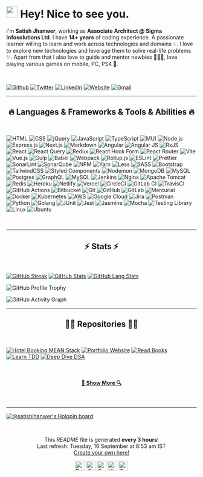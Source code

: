 <h1><img src="https://emojis.slackmojis.com/emojis/images/1531849430/4246/blob-sunglasses.gif?1531849430" width="30"/> Hey! Nice to see you.</h1>

I'm **Satish Jhanwer**, working as **Associate Architect @ Sigma Infosolutions Ltd**. I have **14+ years** of coding experience. A passionate learner willing to learn and work across technologies and domains 💡. I love to explore new technologies and leverage them to solve real-life problems ✨. Apart from that I also love to guide and mentor newbies 👨🏻‍💻, love playing various games on mobile, PC, PS4 🚀.

<br>

[![Github](https://img.shields.io/badge/GitHub-%2312100E.svg?logo=Github&logoColor=white)](https://github.com/satishjhanwer)
[![Twitter](https://img.shields.io/badge/twitter-%2300acee.svg?logo=twitter&logoColor=white)](https://twitter.com/satishjhanwer)
[![LinkedIn](https://img.shields.io/badge/linkedin-%230e76a8.svg?logo=linkedin&logoColor=white)](https://www.linkedin.com/in/satishjhanwer)
[![Website](https://img.shields.io/badge/Website-4285F4?logo=google-chrome&logoColor=white)](https://satishjhanwer.github.io)
[![Gmail](https://img.shields.io/badge/Gmail-c14438?logo=Gmail&logoColor=white)](mailto:satish.jhanwer@gmail.com)

---

<h2 align="center">🔥 Languages & Frameworks & Tools & Abilities 🔥</h2>
<br>

![HTML](https://img.shields.io/badge/html5-%23E34F26.svg?style=for-the-badge&logo=html5&logoColor=white)
![CSS](https://img.shields.io/badge/css3-%231572B6.svg?style=for-the-badge&logo=css3&logoColor=white)
![jQuery](https://img.shields.io/badge/jquery-%230769AD.svg?style=for-the-badge&logo=jquery&logoColor=white)
![JavaScript](https://img.shields.io/badge/javascript-%23323330.svg?style=for-the-badge&logo=javascript&logoColor=%23F7DF1E)
![TypeScript](https://img.shields.io/badge/typescript-%23007ACC.svg?style=for-the-badge&logo=typescript&logoColor=white)
![MUI](https://img.shields.io/badge/MUI-%230081CB.svg?style=for-the-badge&logo=mui&logoColor=white)
![Node.js](https://img.shields.io/badge/node.js-6DA55F?style=for-the-badge&logo=node.js&logoColor=white)
![Express.js](https://img.shields.io/badge/express.js-%23404d59.svg?style=for-the-badge&logo=express&logoColor=%2361DAFB)
![Next.js](https://img.shields.io/badge/Next-black?style=for-the-badge&logo=next.js&logoColor=white)
![Markdown](https://img.shields.io/badge/markdown-%23000000.svg?style=for-the-badge&logo=markdown&logoColor=white)
![Angular](https://img.shields.io/badge/angular-%23DD0031.svg?style=for-the-badge&logo=angular&logoColor=white)
![Angular JS](https://img.shields.io/badge/angular.js-%23E23237.svg?style=for-the-badge&logo=angularjs&logoColor=white)
![RxJS](https://img.shields.io/badge/rxjs-%23B7178C.svg?style=for-the-badge&logo=reactivex&logoColor=white)
![React](https://img.shields.io/badge/react-%2320232a.svg?style=for-the-badge&logo=react&logoColor=%2361DAFB)
![React Query](https://img.shields.io/badge/-React%20Query-FF4154?style=for-the-badge&logo=react%20query&logoColor=white)
![Redux](https://img.shields.io/badge/redux-%23593d88.svg?style=for-the-badge&logo=redux&logoColor=white)
![React Hook Form](https://img.shields.io/badge/React%20Hook%20Form-%23EC5990.svg?style=for-the-badge&logo=reacthookform&logoColor=white)
![React Router](https://img.shields.io/badge/React_Router-CA4245?style=for-the-badge&logo=react-router&logoColor=white)
![Vite](https://img.shields.io/badge/vite-%23646CFF.svg?style=for-the-badge&logo=vite&logoColor=white)
![Vue.js](https://img.shields.io/badge/vue.js-%2335495e.svg?style=for-the-badge&logo=vuedotjs&logoColor=%234FC08D)
![Gulp](https://img.shields.io/badge/GULP-%23CF4647.svg?style=for-the-badge&logo=gulp&logoColor=white)
![Babel](https://img.shields.io/badge/Babel-F9DC3e?style=for-the-badge&logo=babel&logoColor=black)
![Webpack](https://img.shields.io/badge/webpack-%238DD6F9.svg?style=for-the-badge&logo=webpack&logoColor=black)
![Rollup.js](https://img.shields.io/badge/RollupJS-ef3335?style=for-the-badge&logo=rollup.js&logoColor=white)
![ESLint](https://img.shields.io/badge/ESLint-4B3263?style=for-the-badge&logo=eslint&logoColor=white)
![Prettier](https://img.shields.io/badge/-Prettier-F7B93E?style=for-the-badge&logo=prettier&logoColor=white)
![SonarLint](https://img.shields.io/badge/SonarLint-CB2029?style=for-the-badge&logo=SONARLINT&logoColor=white)
![SonarQube](https://img.shields.io/badge/SonarQube-black?style=for-the-badge&logo=sonarqube&logoColor=4E9BCD)
![NPM](https://img.shields.io/badge/NPM-%23CB3837.svg?style=for-the-badge&logo=npm&logoColor=white)
![Yarn](https://img.shields.io/badge/yarn-%232C8EBB.svg?style=for-the-badge&logo=yarn&logoColor=white)
![Less](https://img.shields.io/badge/less-2B4C80?style=for-the-badge&logo=less&logoColor=white)
![SASS](https://img.shields.io/badge/SASS-hotpink.svg?style=for-the-badge&logo=SASS&logoColor=white)
![Bootstrap](https://img.shields.io/badge/bootstrap-%238511FA.svg?style=for-the-badge&logo=bootstrap&logoColor=white)
![TailwindCSS](https://img.shields.io/badge/tailwindcss-%2338B2AC.svg?style=for-the-badge&logo=tailwind-css&logoColor=white)
![Styled Components](https://img.shields.io/badge/styled--components-DB7093?style=for-the-badge&logo=styled-components&logoColor=white)
![Nodemon](https://img.shields.io/badge/NODEMON-%23323330.svg?style=for-the-badge&logo=nodemon&logoColor=%BBDEAD)
![MongoDB](https://img.shields.io/badge/MongoDB-%234ea94b.svg?style=for-the-badge&logo=mongodb&logoColor=white)
![MySQL](https://img.shields.io/badge/mysql-4479A1.svg?style=for-the-badge&logo=mysql&logoColor=white)
![Postgres](https://img.shields.io/badge/postgres-%23316192.svg?style=for-the-badge&logo=postgresql&logoColor=white)
![GraphQL](https://img.shields.io/badge/-GraphQL-E10098?style=for-the-badge&logo=graphql&logoColor=white)
![MySQL](https://img.shields.io/badge/MySQL-00f.svg?style=for-the-badge&logo=mysql&logoColor=white)
![Jenkins](https://img.shields.io/badge/jenkins-%232C5263.svg?style=for-the-badge&logo=jenkins&logoColor=white)
![Nginx](https://img.shields.io/badge/nginx-%23009639.svg?style=for-the-badge&logo=nginx&logoColor=white)
![Apache Tomcat](https://img.shields.io/badge/apache%20tomcat-%23F8DC75.svg?style=for-the-badge&logo=apache-tomcat&logoColor=black)
![Redis](https://img.shields.io/badge/redis-%23DD0031.svg?style=for-the-badge&logo=redis&logoColor=white)
![Heroku](https://img.shields.io/badge/Heroku-430098.svg?style=for-the-badge&logo=heroku&logoColor=white)
![Netlify](https://img.shields.io/badge/netlify-%23000000.svg?style=for-the-badge&logo=netlify&logoColor=#00C7B7)
![Vercel](https://img.shields.io/badge/vercel-%23000000.svg?style=for-the-badge&logo=vercel&logoColor=white)
![CircleCI](https://img.shields.io/badge/circleci-%23161616.svg?style=for-the-badge&logo=circleci&logoColor=white)
![GitLab CI](https://img.shields.io/badge/gitlab%20CI-%23181717.svg?style=for-the-badge&logo=gitlab&logoColor=white)
![TravisCI](https://img.shields.io/badge/travis%20ci-%232B2F33.svg?style=for-the-badge&logo=travis&logoColor=white)
![GitHub Actions](https://img.shields.io/badge/github%20actions-%232671E5.svg?style=for-the-badge&logo=githubactions&logoColor=white)
![Bitbucket](https://img.shields.io/badge/bitbucket-%230047B3.svg?style=for-the-badge&logo=bitbucket&logoColor=white)
![Git](https://img.shields.io/badge/git-%23F05033.svg?style=for-the-badge&logo=git&logoColor=white)
![GitHub](https://img.shields.io/badge/github-%23121011.svg?style=for-the-badge&logo=github&logoColor=white)
![GitLab](https://img.shields.io/badge/gitlab-%23181717.svg?style=for-the-badge&logo=gitlab&logoColor=white)
![Mercurial](https://img.shields.io/badge/mercurial-999999.svg?style=for-the-badge&logo=mercurial&logoColor=white)
![Docker](https://img.shields.io/badge/docker-%230db7ed.svg?style=for-the-badge&logo=docker&logoColor=white)
![Kubernetes](https://img.shields.io/badge/kubernetes-%23326ce5.svg?style=for-the-badge&logo=kubernetes&logoColor=white)
![AWS](https://img.shields.io/badge/AWS-%23FF9900.svg?style=for-the-badge&logo=amazon-aws&logoColor=white)
![Google Cloud](https://img.shields.io/badge/GoogleCloud-%234285F4.svg?style=for-the-badge&logo=google-cloud&logoColor=white)
![Jira](https://img.shields.io/badge/jira-%230A0FFF.svg?style=for-the-badge&logo=jira&logoColor=white)
![Postman](https://img.shields.io/badge/Postman-FF6C37?style=for-the-badge&logo=postman&logoColor=white)
![Python](https://img.shields.io/badge/python-3670A0?style=for-the-badge&logo=python&logoColor=ffdd54)
![Golang](https://img.shields.io/badge/-Golang-00ADD8?style=for-the-badge&logo=go&logoColor=white)
![JUnit](https://img.shields.io/badge/Jest-C21325.svg?style=for-the-badge&logo=jest&logoColor=white)
![Jest](https://custom-icon-badges.herokuapp.com/badge/JUnit-25A162.svg?style=for-the-badge&logo=check-circle&logoColor=white)
![Jasmine](https://img.shields.io/badge/-Jasmine-8A4182?style=for-the-badge&logo=Jasmine&logoColor=white)
![Mocha](https://img.shields.io/badge/-Mocha-%238D6748?style=for-the-badge&logo=mocha&logoColor=white)
![Testing Library](https://img.shields.io/badge/-TestingLibrary-%23E33332?style=for-the-badge&logo=testing-library&logoColor=white)
![Linux](https://img.shields.io/badge/Linux-FCC624?style=for-the-badge&logo=linux&logoColor=black)
![Ubuntu](https://img.shields.io/badge/Ubuntu-E95420?style=for-the-badge&logo=ubuntu&logoColor=white)

<br>

---

<h2 align="center">⚡ Stats ⚡</h2>
<br>

[![GitHub Streak](https://nirzak-streak-stats.vercel.app?user=satishjhanwer)](https://git.io/streak-stats) [![GitHub Stats](https://github-readme-stats.vercel.app/api?username=satishjhanwer&show_icons=true&count_private=true&include_all_commits=true)](https://github.com/anuraghazra/github-readme-stats) [![GitHub Lang Stats](https://github-readme-stats.vercel.app/api/top-langs/?username=satishjhanwer&layout=compact&include_all_commits=true&count_private=true)](https://github.com/anuraghazra/github-readme-stats)

![GitHub Profile Trophy](https://github-profile-trophy.vercel.app/?username=satishjhanwer&column=6&margin-w=10)

![GitHub Activity Graph](https://github-readme-activity-graph.vercel.app/graph?username=satishjhanwer&custom_title=Satish's%20activity%20graph&theme=github-light)

---

<h2 align="center">👨‍💻 Repositories 👨‍💻</h2>
<br>

[![Hotel Booking MEAN Stack](https://github-readme-stats.vercel.app/api/pin/?username=satishjhanwer&repo=hotel-booking-mean-stack&border_radius=10)](https://github.com/satishjhanwer/hotel-booking-mean-stack) [![Portfolio Website](https://github-readme-stats.vercel.app/api/pin/?username=satishjhanwer&repo=satishjhanwer.github.io&border_radius=10)](https://github.com/satishjhanwer/satishjhanwer.github.io)
[![Read Books](https://github-readme-stats.vercel.app/api/pin/?username=satishjhanwer&repo=read-books&border_radius=10)](https://github.com/satishjhanwer/read-books) [![Learn TDD](https://github-readme-stats.vercel.app/api/pin/?username=satishjhanwer&repo=learn-tdd-in-react&border_radius=10)](https://github.com/satishjhanwer/learn-tdd-in-react)
[![Deep Dive DSA](https://github-readme-stats.vercel.app/api/pin/?username=satishjhanwer&repo=deep-dive-dsa&border_radius=10)](https://github.com/satishjhanwer/deep-dive-dsa)

<br/>
<h4 align="center">
  <a href="https://github.com/satishjhanwer?tab=repositories" title="Show Repositories">🔎 Show More 🔍</a>
</h4>
<br>

---

[![@satishjhanwer's Holopin board](https://holopin.me/satishjhanwer)](https://holopin.io/@satishjhanwer)

<br>
<div width="100%" align="center">
  <p align="center">
    This <i>README</i> file is generated <b>every 3 hours</b>!</br>Last refresh: Tuesday, 16 September at 8:53 am IST
    <br />
    <a href="https://medium.com/@th.guibert/how-to-create-a-self-updating-readme-md-for-your-github-profile-f8b05744ca91">Create your own here!</a>
  </p>
  <p align="center">
    <img  height="25" alt="Build Status" src="https://github.com/satishjhanwer/satishjhanwer/actions/workflows/main.yaml/badge.svg?branch=main"/>
    <img  height="25" alt="Stars" src="https://img.shields.io/github/stars/satishjhanwer/satishjhanwer?style=flat&labelColor=343b41"/>
    <img  height="25" alt="Forks" src="https://img.shields.io/github/forks/satishjhanwer/satishjhanwer?style=flat&labelColor=343b41"/>
    <img  height="25" alt="Visitors" src="https://api.visitorbadge.io/api/VisitorHit?user=estruyf&repo=satishjhanwer&countColor=%237B1E7A"/>
    <img  height="25" alt="Open Source Love" src="https://badges.frapsoft.com/os/v2/open-source.svg?v=103"/>
  </p>
</div>

<!--

![Metrics](https://metrics.lecoq.io/satishjhanwer?template=classic&base.header=0&base.activity=0&base.community=0&base.repositories=0&base.metadata=0&achievements=1&achievements.threshold=C&achievements.secrets=true&achievements.limit=0&config.timezone=Europe%2FIstanbul)

-->
